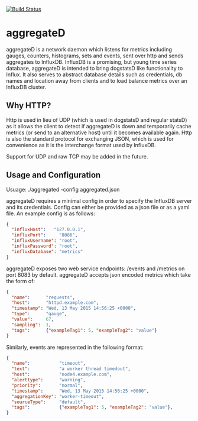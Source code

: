 [![Build Status](https://travis-ci.org/ccpgames/ccp-aggregateD.svg?branch=master)](https://travis-ci.org/ccpgames/ccp-aggregateD)

aggregateD
===========

aggregateD is a network daemon which listens for metrics including gauges, counters, histograms, sets and events, sent over http and sends aggregates to InfluxDB. InfluxDB is a promising, but young time series database, aggregateD is intended to bring dogstatsD like functionality to Influx. It also serves to abstract database details such as credentials, db names and location away from clients and to load balance metrics over an InfluxDB cluster.  


Why HTTP?
---------

Http is used in lieu of UDP (which is used in dogstatsD and regular statsD) as it allows the client to detect if aggregateD is down and temporarily cache metrics (or send to an alternative host) until it becomes available again. Http is also the standard protocol for exchanging JSON, which is used for convenience as it is the interchange format used by InfluxDB.

Support for UDP and raw TCP may be added in the future.

Usage and Configuration
-----------------------

Usuage:
  ./aggregated -config aggregated.json

aggregateD requires a minimal config in order to specify the InfluxDB server and its credentials. Config can either be provided as a json file or as a yaml file. An example config is as follows:
  ```json
  {
    "influxHost":   "127.0.0.1",
    "influxPort":     "8086",
    "influxUsername": "root",
    "influxPassword": "root",
    "influxDatabase": "metrics"
  }
  ```

aggregateD exposes two web service endpoints: /events and /metrics on port 8083 by default. aggregateD accepts json encoded metrics which take the form of:

  ```json
  {
  	"name":      "requests",
  	"host":      "httpd.example.com",
  	"timestamp": "Wed, 13 May 2015 14:56:25 +0000",
  	"type":      "gauge",
  	"value":     67,
  	"sampling":  1,
  	"tags":      {"exampleTag1": 5, "exampleTag2": "value"}
  }
  ```
Similarly, events are represented in the following format:

  ```json
  {
    "name":           "timeout",
    "text":           "a worker thread timedout",
    "host":           "node4.example.com",
    "alerttype":      "warning",
    "priority":       "normal",
    "timestamp":      "Wed, 13 May 2015 14:56:25 +0000",
    "aggregationKey": "worker-timeout",
    "sourceType":     "default",
    "tags":           {"exampleTag1": 5, "exampleTag2": "value"},
  }
  ```
